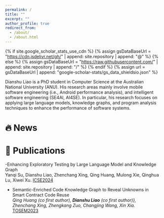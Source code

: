 ```yaml
---
permalink: /
title: ""
excerpt: ""
author_profile: true
redirect_from: 
  - /about/
  - /about.html
---
```


{% if site.google_scholar_stats_use_cdn %}
{% assign gsDataBaseUrl = "https://cdn.jsdelivr.net/gh/" | append: site.repository | append: "@" %}
{% else %}
{% assign gsDataBaseUrl = "https://raw.githubusercontent.com/" | append: site.repository | append: "/" %}
{% endif %}
{% assign url = gsDataBaseUrl | append: "google-scholar-stats/gs_data_shieldsio.json" %}

<span class='anchor' id='about-me'></span>

Dianshu Liao is a PhD student in Computer Science at the Australian National University (ANU). His research areas mainly involve mobile software engineering (i.e., Android performance analysis), and intelligent software engineering (SE4AI, AI4SE). In particular, his research focuses on applying large language models, knowledge graphs, and program analysis techniques to enhance the performance of software systems.

# 🔥 News


# 📝 Publications 



-Enhancing Exploratory Testing by Large Language Model and Knowledge Graph<br>
Yanqi Su, Dianshu Liao, Zhenchang Xing, Qing Huang, Mulong Xie, Qinghua Lu, Xiwei Xu. 
   [ICSE2024](https://conf.researchr.org/details/icse-2024/icse-2024-research-track/157/Enhancing-Exploratory-Testing-by-Large-Language-Model-and-Knowledge-Graph)

- Semantic-Enriched Code Knowledge Graph to Reveal Unknowns in Smart Contract Code Reuse<br>
_Qing Huang (co first author), **Dianshu Liao** (co first author)}, Zhenchang Xing, Zhengkang Zuo, Changjing Wang, Xin Xia._    [TOSEM2023](https://dl.acm.org/doi/10.1145/3597206)






